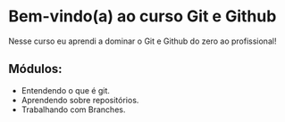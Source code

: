 # Bem-vindo(a) ao curso Git e Github
Nesse curso eu aprendi a dominar o Git e Github do zero ao profissional!

## Módulos:
- Entendendo o que é git. 
- Aprendendo sobre repositórios.
- Trabalhando com Branches.